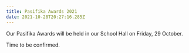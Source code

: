 ```yaml
---
title: Pasifika Awards 2021
date: 2021-10-28T20:27:16.285Z
---
```

Our Pasifika Awards will be held in our School Hall on Friday, 29 October.

Time to be confirmed.